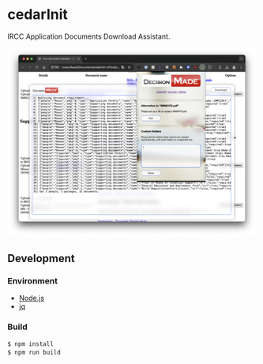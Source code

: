 # cedarInit
IRCC Application Documents Download Assistant.

![Demo](assets/demo.png)

## Development

### Environment

- [Node.js](https://nodejs.org/en/download/package-manager)
- [jq](https://stedolan.github.io/jq/download)

### Build

```bash
$ npm install
$ npm run build
```
